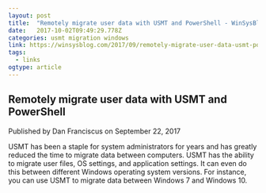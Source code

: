 ```yaml
---
layout: post 
title:  "Remotely migrate user data with USMT and PowerShell - WinSysBlog" 
date:   2017-10-02T09:49:29.778Z 
categories: usmt migration windows
link: https://winsysblog.com/2017/09/remotely-migrate-user-data-usmt-powershell.html 
tags:
  - links
ogtype: article 
---
```


## Remotely migrate user data with USMT and PowerShell
Published by Dan Franciscus on September 22, 2017

USMT has been a staple for system administrators for years and has greatly reduced the time to migrate data between computers. USMT has the ability to migrate user files, OS settings, and application settings. It can even do this between different Windows operating system versions. For instance, you can use USMT to migrate data between Windows 7 and Windows 10.